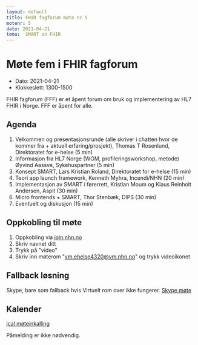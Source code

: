 ```yaml
---
layout: default
title: FHIR fagforum møte nr 5
motenr: 5
dato: 2021-04-21
tema:  SMART on FHIR
---
```


# Møte fem i FHIR fagforum

* Dato: 2021-04-21
* Klokkeslett: 1300-1500

FHIR fagforum (FFF) er et åpent forum om bruk og implementering av HL7 FHIR i Norge. FFF er åpent for alle.

## Agenda

1. Velkommen og presentasjonsrunde (alle skriver i chatten hvor de kommer fra + aktuell erfaring/prosjekt), Thomas T Rosenlund, Direktoratet for e-helse (5 min)
1. Informasjon fra HL7 Norge (WGM, profileringsworkshop, metode) Øyvind Aassve, Sykehuspartner (5 min)
1. Konsept SMART, Lars Kristian Roland, Direktoratet for e-helse (15 min)
1. Teori app launch framework, Kenneth Myhra, Incendi/NHN (20 min)
1. Implementasjon av SMART i førerrett, Kristian Moum og Klaus Reinholt Andersen, Aspit (30 min)
1. Micro frontends + SMART, Thor Stenbæk, DIPS (30 min)
1. Eventuelt og diskusjon (15 min)

## Oppkobling til møte

1. Oppkobling via [join.nhn.no](http://join.nhn.no)  
1. Skriv navnet ditt  
1. Trykk på "video"  
1. Skriv inn møterom "vm.ehelse4320@vm.nhn.no" og trykk videoikonet  

## Fallback løsning

Skype, bare som fallback hvis Virtuelt rom over ikke fungerer.
[Skype møte](https://meet.ehelse.no/thomas.tveit.rosenlund/JY6LJC2Q)

## Kalender

[ical møteinkalling](ical/FHIR%20fagforum%20%235.ics)

Påmelding er ikke nødvendig.
